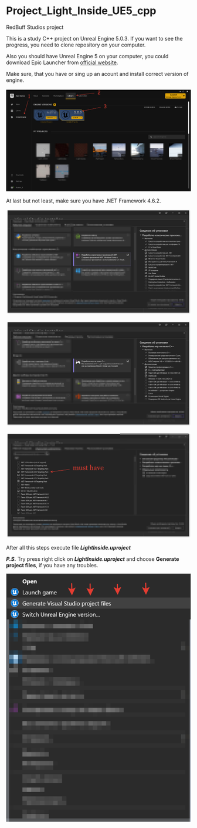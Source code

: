 # Project_Light_Inside_UE5_cpp
RedBuff Studios project

This is a study C++ project on Unreal Engine 5.0.3. If you want to see the progress, you need to clone repository on your computer. 

Also you should have Unreal Engine 5 on your computer, you could download Epic Launcher from [official website](https://www.unrealengine.com/en-US).

Make sure, that you have or sing up an acount and install correct version of engine. 

![Epic Launcher](https://github.com/RuslanSalakhetdinov/Project_Light_Inside_UE5_cpp/blob/master/Content/Images/2022-08-09_11-41-15.png)

At last but not least, make sure you have .NET Framework 4.6.2.

![VS Installer part 1](https://github.com/RuslanSalakhetdinov/Project_Light_Inside_UE5_cpp/blob/master/Content/Images/2022-08-09_12-41-28.png)

![VS Installer part 2](https://github.com/RuslanSalakhetdinov/Project_Light_Inside_UE5_cpp/blob/master/Content/Images/2022-08-09_12-45-31.png)

![VS Installer part 3](https://github.com/RuslanSalakhetdinov/Project_Light_Inside_UE5_cpp/blob/master/Content/Images/2022-08-09_12-52-11.png)

After all this steps execute file ***LightInside.uproject***

***P.S.*** Try press right click on ***LightInside.uproject*** and choose **Generate project files**, if you have any troubles.

![Options](https://github.com/RuslanSalakhetdinov/Project_Light_Inside_UE5_cpp/blob/master/Content/Images/2022-08-09_14-31-04.png)

